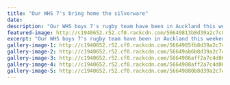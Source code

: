 ```yaml
---
title: "Our WHS 7's bring home the silverware"
date: 
description: "Our WHS boys 7's rugby team have been in Auckland this weekend at the Condor 7's."
featured-image: http://c1940652.r52.cf0.rackcdn.com/56649813b8d39a2c7c000189/the-cup.jpg
excerpt: "Our WHS boys 7's rugby team have been in Auckland this weekend at the Condor 7's."
gallery-image-1: http://c1940652.r52.cf0.rackcdn.com/5664985fb8d39a2c7c00018b/Action-shot-from-Condors-facebook-site-WHS.jpg
gallery-image-2: http://c1940652.r52.cf0.rackcdn.com/56649ab6b8d39a2c7c000193/passing.jpg
gallery-image-3: http://c1940652.r52.cf0.rackcdn.com/5664986aff2a7c4d0600018b/running.jpg
gallery-image-4: http://c1940652.r52.cf0.rackcdn.com/5664988aff2a7c4d0600018d/scrum.jpg
gallery-image-5: http://c1940652.r52.cf0.rackcdn.com/56649880b8d39a2c7c00018d/scrum-1.jpg
---
```

